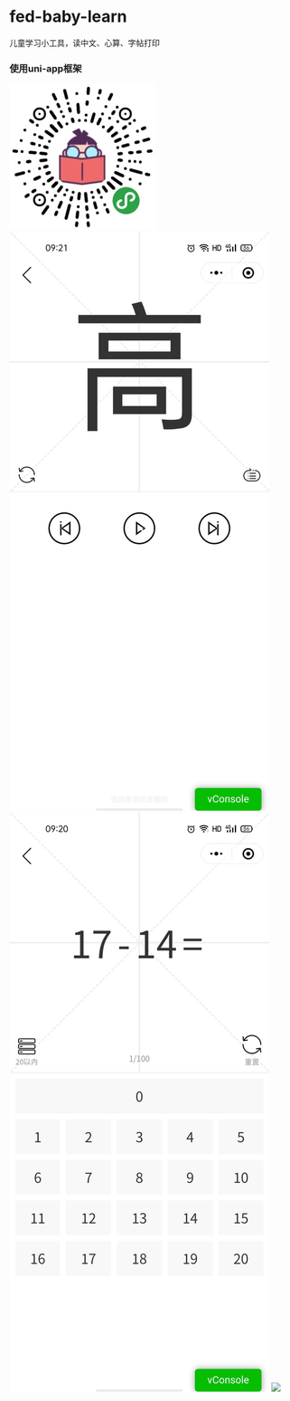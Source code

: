 # fed-baby-learn
儿童学习小工具，读中文、心算、字帖打印

### 使用uni-app框架

<img src='gh_fe9c7647a514_258.jpg'>

<img src='3701599182501_.pic.jpg'>

<img src='3711599182501_.pic.jpg'>

<img src='20210128.png.jpg'>

